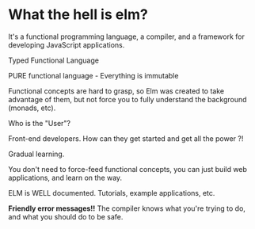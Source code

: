 # What the hell is elm?

It's a functional programming language, a compiler, and a framework
for developing JavaScript applications.

Typed
Functional
Language

PURE functional language - Everything is immutable

Functional concepts are hard to grasp, so Elm was created to take advantage
of them, but not force you to fully understand the background (monads, etc).

Who is the "User"?

Front-end developers. How can they get started and get all the power ?!

Gradual learning.

You don't need to force-feed functional concepts, you can just build web
applications, and learn on the way.

ELM is WELL documented. Tutorials, example applications, etc.

**Friendly error messages!!** The compiler knows what you're trying to do,
and what you should do to be safe.
